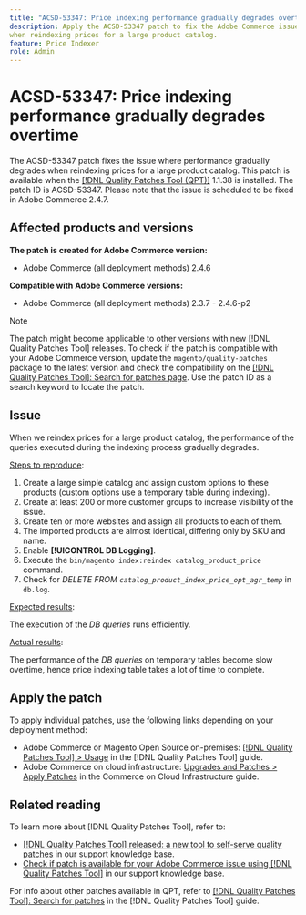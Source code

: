 ```yaml
---
title: "ACSD-53347: Price indexing performance gradually degrades overtime"
description: Apply the ACSD-53347 patch to fix the Adobe Commerce issue where performance gradually degrades
when reindexing prices for a large product catalog.
feature: Price Indexer
role: Admin
---
```

# ACSD-53347: Price indexing performance gradually degrades overtime

The ACSD-53347 patch fixes the issue where performance gradually degrades when reindexing prices for a large product catalog. This patch is available when the [[!DNL Quality Patches Tool (QPT)]](/help/announcements/adobe-commerce-announcements/magento-quality-patches-released-new-tool-to-self-serve-quality-patches.md) 1.1.38 is installed. The patch ID is ACSD-53347. Please note that the issue is scheduled to be fixed in Adobe Commerce 2.4.7.

## Affected products and versions

**The patch is created for Adobe Commerce version:**

* Adobe Commerce (all deployment methods) 2.4.6

**Compatible with Adobe Commerce versions:**

* Adobe Commerce (all deployment methods) 2.3.7 - 2.4.6-p2

>[!NOTE]
>
>The patch might become applicable to other versions with new [!DNL Quality Patches Tool] releases. To check if the patch is compatible with your Adobe Commerce version, update the `magento/quality-patches` package to the latest version and check the compatibility on the [[!DNL Quality Patches Tool]: Search for patches page](https://experienceleague.adobe.com/tools/commerce-quality-patches/index.html). Use the patch ID as a search keyword to locate the patch.

## Issue

When we reindex prices for a large product catalog, the performance of the queries executed during the indexing process gradually degrades.

<u>Steps to reproduce</u>:

1. Create a large simple catalog and assign custom options to these products (custom options use a temporary table during indexing).
1. Create at least 200 or more customer groups to increase visibility of the issue.
1. Create ten or more websites and assign all products to each of them.
1. The imported products are almost identical, differing only by SKU and name.
1. Enable **[!UICONTROL DB Logging]**.
1. Execute the `bin/magento index:reindex catalog_product_price` command.
1. Check for *DELETE FROM `catalog_product_index_price_opt_agr_temp`* in `db.log`.

<u>Expected results</u>:

The execution of the *DB queries* runs efficiently.
    
<u>Actual results</u>:

The performance of the *DB queries* on temporary tables become slow overtime, hence price indexing table takes a lot of time to complete.

## Apply the patch

To apply individual patches, use the following links depending on your deployment method:

* Adobe Commerce or Magento Open Source on-premises: [[!DNL Quality Patches Tool] > Usage](https://experienceleague.adobe.com/docs/commerce-operations/tools/quality-patches-tool/usage.html) in the [!DNL Quality Patches Tool] guide.
* Adobe Commerce on cloud infrastructure: [Upgrades and Patches > Apply Patches](https://experienceleague.adobe.com/docs/commerce-cloud-service/user-guide/develop/upgrade/apply-patches.html) in the Commerce on Cloud Infrastructure guide.

## Related reading

To learn more about [!DNL Quality Patches Tool], refer to:

* [[!DNL Quality Patches Tool] released: a new tool to self-serve quality patches](/help/announcements/adobe-commerce-announcements/magento-quality-patches-released-new-tool-to-self-serve-quality-patches.md) in our support knowledge base.
* [Check if patch is available for your Adobe Commerce issue using [!DNL Quality Patches Tool]](/help/support-tools/patches-available-in-qpt-tool/check-patch-for-magento-issue-with-magento-quality-patches.md) in our support knowledge base.

For info about other patches available in QPT, refer to [[!DNL Quality Patches Tool]: Search for patches](https://experienceleague.adobe.com/tools/commerce-quality-patches/index.html) in the [!DNL Quality Patches Tool] guide.